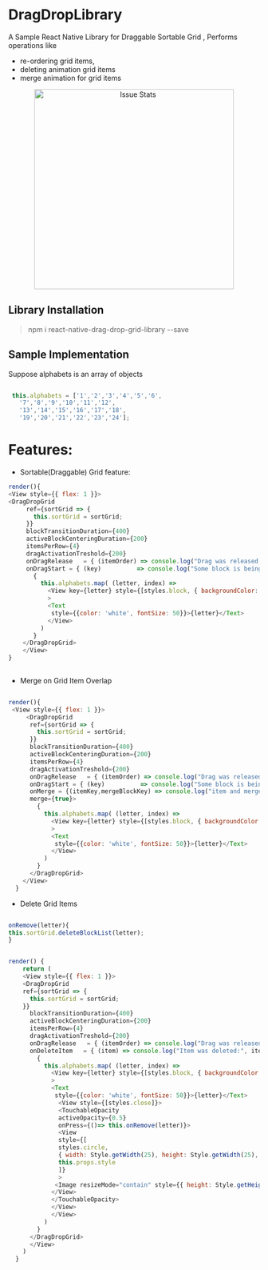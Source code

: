 # DragDropLibrary
A Sample React Native Library for Draggable Sortable Grid , Performs operations like 

 - re-ordering grid items, 
 - deleting animation grid items 
 -  merge animation for grid items


<p align="center">
  <img alt="Issue Stats" width="400" src="https://github.com/unicorncoderforever/DragDropLibrary/blob/master/demo.gif?raw=true">
</p>


## Library Installation

> npm i react-native-drag-drop-grid-library --save

## Sample Implementation
Suppose alphabets is an array of objects

 ```javascript
 
  this.alphabets = ['1','2','3','4','5','6',
    '7','8','9','10','11','12',
    '13','14','15','16','17','18',
    '19','20','21','22','23','24'];
 ```

# Features:
- Sortable(Draggable) Grid feature:
 ```javascript
render(){
 <View style={{ flex: 1 }}>
 <DragDropGrid
      ref={sortGrid => {
        this.sortGrid = sortGrid;
      }}
      blockTransitionDuration={400}
      activeBlockCenteringDuration={200}
      itemsPerRow={4}
      dragActivationTreshold={200}
      onDragRelease   = { (itemOrder) => console.log("Drag was released, the blocks are in the following order: ", itemOrder)       }   
      onDragStart = { (key)          => console.log("Some block is being dragged now!",key) }>
        {
          this.alphabets.map( (letter, index) =>
            <View key={letter} style={[styles.block, { backgroundColor: this.getColor() }]}
            >
            <Text
             style={{color: 'white', fontSize: 50}}>{letter}</Text>
            </View>
          )
        }
     </DragDropGrid>
     </View>
 }
     

```
- Merge on Grid Item Overlap
```javascript

render(){
 <View style={{ flex: 1 }}>
     <DragDropGrid
      ref={sortGrid => {
        this.sortGrid = sortGrid;
      }}
      blockTransitionDuration={400}
      activeBlockCenteringDuration={200}
      itemsPerRow={4}
      dragActivationTreshold={200}
      onDragRelease   = { (itemOrder) => console.log("Drag was released, the blocks are in the following order: ", itemOrder)       }   
      onDragStart = { (key)          => console.log("Some block is being dragged now!",key) }   
      onMerge = {(itemKey,mergeBlockKey) => console.log("item and merge item",itemKey,mergeBlockKey)}
      merge={true}>
        {
          this.alphabets.map( (letter, index) =>
            <View key={letter} style={[styles.block, { backgroundColor: this.getColor() }]}
            >
            <Text
             style={{color: 'white', fontSize: 50}}>{letter}</Text>
            </View>
          )
        }
      </DragDropGrid>
    </View>
  }

```
- Delete Grid Items
```javascript

onRemove(letter){
this.sortGrid.deleteBlockList(letter);
}


render() {
    return (
    <View style={{ flex: 1 }}>
    <DragDropGrid
    ref={sortGrid => {
      this.sortGrid = sortGrid;
    }}
      blockTransitionDuration={400}
      activeBlockCenteringDuration={200}
      itemsPerRow={4}
      dragActivationTreshold={200}
      onDragRelease   = { (itemOrder) => console.log("Drag was released, the blocks are in the following order: ",itemOrder)}       onDragStart = { (key)          => console.log("Some block is being dragged now!",key) }   
      onDeleteItem   = { (item) => console.log("Item was deleted:", item) }>
        {
          this.alphabets.map( (letter, index) =>
            <View key={letter} style={[styles.block, { backgroundColor: this.getColor() }]}
            >
            <Text
             style={{color: 'white', fontSize: 50}}>{letter}</Text>
              <View style={[styles.close]}>
              <TouchableOpacity
              activeOpacity={0.5}
              onPress={()=> this.onRemove(letter)}>
              <View
              style={[
              styles.circle,
              { width: Style.getWidth(25), height: Style.getWidth(25), backgroundColor: '#1A325E' },
              this.props.style
              ]}
              >
             <Image resizeMode="contain" style={{ height: Style.getHeight(19) }} source={require('./assets/close_white.png')} />
            </View>
            </TouchableOpacity>
            </View>
            </View>
          )
        }
      </DragDropGrid>
      </View>
    )
  }
  
  ```
